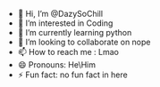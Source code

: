 - 👋 Hi, I’m @DazySoChill
- 👀 I’m interested in Coding
- 🌱 I’m currently learning python
- 💞️ I’m looking to collaborate on nope
- 📫 How to reach me : Lmao
- 😄 Pronouns: He\Him
- ⚡ Fun fact: no fun fact in here

<!---
DazySoChill/DazySoChill is a ✨ special ✨ repository because its `README.md` (this file) appears on your GitHub profile.
You can click the Preview link to take a look at your changes.
--->
